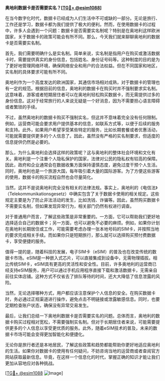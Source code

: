 **奥地利数据卡是否需要实名？[[TG💪+ @esim1088](https://t.me/s/esim1088)]**

在当今数字化时代，数据卡已经成为人们生活中不可或缺的一部分。无论是旅行、工作还是学习，数据卡都为我们提供了极大的便利。然而，在使用数据卡的过程中，许多人会遇到一个问题：数据卡是否需要实名制呢？特别是在奥地利这样欧洲国家，关于数据卡的政策可能会有所不同。那么，今天我们就来聊聊奥地利的数据卡是否需要实名制。

首先，我们需要明确什么是实名制。简单来说，实名制是指用户在购买或激活数据卡时，需要提供真实的身份信息，包括姓名、身份证号码等。这种制度的目的是为了更好地管理网络环境，确保网络安全和用户的合法权益。但在不同国家和地区，实名制的具体要求可能有所不同。

奥地利作为一个高度发达的欧洲国家，其通信市场相对成熟，对于数据卡的管理也有一定的规范。根据目前的信息，奥地利的数据卡在购买时并不强制要求实名制。这意味着，游客或者短期居住者可以在奥地利轻松购买数据卡，而无需提供过多的身份信息。这对于经常旅行的人来说无疑是一个好消息，因为不需要担心语言障碍或者繁琐的手续。

不过，虽然奥地利的数据卡购买不强制实名，但这并不意味着完全没有任何限制。例如，运营商可能会要求用户提供基本的信息，如联系方式等，以便于后续的服务和支持。此外，如果用户希望享受某些特定的服务，比如长期套餐或者优惠活动，可能就需要提供更多的个人信息了。因此，虽然没有严格的实名制要求，但适度的信息提供仍然是必要的。

那么，为什么奥地利会选择这样的政策呢？这与奥地利的整体社会环境和文化有关。奥地利是一个注重个人隐私保护的国家，法律对公民的隐私权有较高的保障。因此，政府和企业通常会在数据收集方面保持谨慎态度，避免过度干预个人生活。同时，奥地利也是一个旅游大国，每年吸引着大量的国际游客。为了方便这些游客的使用，数据卡的购买流程自然也会尽量简化。

当然，这并不是说奥地利完全没有相关的法律法规。事实上，奥地利的《电信法》（Telekommunikationsgesetz）中确实包含了关于数据卡使用的相关规定。这些规定主要是为了防止非法活动的发生，比如洗钱、诈骗等。因此，虽然购买数据卡不需要实名制，但如果发现异常行为，相关部门仍然有权进行调查。

对于普通用户而言，了解这些政策是非常重要的。一方面，它可以帮助我们更好地选择适合自己的数据卡；另一方面，也可以避免不必要的麻烦。例如，如果你计划在奥地利长期居住或工作，可能需要考虑办理一张本地号码的SIM卡，并按照当地的要求完成相关手续。而如果你只是短期旅行，那么就可以选择购买预付费数据卡，享受便捷的服务。

值得一提的是，随着科技的发展，电子SIM卡（eSIM）的普及也在改变传统的数据卡市场。eSIM是一种嵌入式芯片，可以直接集成到设备中，无需物理插拔。相比传统SIM卡，eSIM具有更高的灵活性和安全性。目前，许多奥地利的运营商已经支持eSIM服务，用户可以通过手机应用程序直接下载和激活数据卡，无需亲自前往实体店铺。这种方式不仅省去了排队等待的时间，还大大降低了信息泄露的风险。

当然，无论选择哪种方式，用户都应该注意保护个人信息的安全。在购买数据卡时，务必通过正规渠道进行操作，避免点击不明链接或泄露敏感信息。同时，也要定期检查账户状态，确保没有异常交易发生。

最后，让我们总结一下奥地利数据卡是否需要实名的问题。总体而言，奥地利的数据卡购买过程相对宽松，不需要强制实名制。但对于长期居住者来说，可能需要提供更多的个人信息以享受更优质的服务。此外，随着eSIM技术的普及，未来的数据卡市场可能会变得更加智能化和便捷化。

无论你是旅行者还是本地居民，了解这些政策和趋势都能帮助你更好地适应奥地利的生活。如果你对数据卡的使用有任何疑问，不妨咨询当地的运营商或者查阅官方网站获取最新信息。毕竟，在这样一个信息化的时代，掌握正确的知识才能让我们更加从容地应对各种挑战。

[[TG💪+ @esim1088](https://t.me/s/esim1088) ![Image](https://i.postimg.cc/4NQfJmqS/Snipaste-2025-05-13-00-14-12.png)]